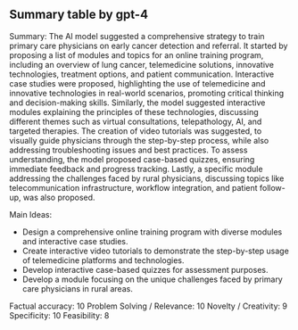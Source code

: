 ## Summary table by gpt-4
Summary: 
The AI model suggested a comprehensive strategy to train primary care physicians on early cancer detection and referral. It started by proposing a list of modules and topics for an online training program, including an overview of lung cancer, telemedicine solutions, innovative technologies, treatment options, and patient communication. Interactive case studies were proposed, highlighting the use of telemedicine and innovative technologies in real-world scenarios, promoting critical thinking and decision-making skills. Similarly, the model suggested interactive modules explaining the principles of these technologies, discussing different themes such as virtual consultations, telepathology, AI, and targeted therapies. The creation of video tutorials was suggested, to visually guide physicians through the step-by-step process, while also addressing troubleshooting issues and best practices. To assess understanding, the model proposed case-based quizzes, ensuring immediate feedback and progress tracking. Lastly, a specific module addressing the challenges faced by rural physicians, discussing topics like telecommunication infrastructure, workflow integration, and patient follow-up, was also proposed.

Main Ideas: 
- Design a comprehensive online training program with diverse modules and interactive case studies.
- Create interactive video tutorials to demonstrate the step-by-step usage of telemedicine platforms and technologies.
- Develop interactive case-based quizzes for assessment purposes.
- Develop a module focusing on the unique challenges faced by primary care physicians in rural areas.

Factual accuracy: 10
Problem Solving / Relevance: 10
Novelty / Creativity: 9
Specificity: 10
Feasibility: 8